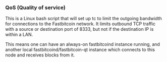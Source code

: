 ### QoS (Quality of service) ###

This is a Linux bash script that will set up tc to limit the outgoing bandwidth for connections to the Fastbitcoin network. It limits outbound TCP traffic with a source or destination port of 8333, but not if the destination IP is within a LAN.

This means one can have an always-on fastbitcoind instance running, and another local fastbitcoind/fastbitcoin-qt instance which connects to this node and receives blocks from it.
